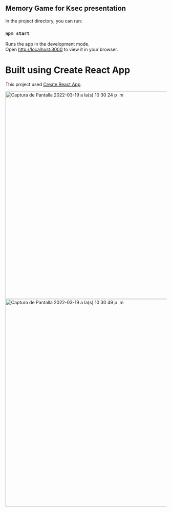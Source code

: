 ## Memory Game for Ksec presentation

In the project directory, you can run:

### `npm start`

Runs the app in the development mode.\
Open [http://localhost:3000](http://localhost:3000) to view it in your browser.


# Built using Create React App

This project used [Create React App](https://github.com/facebook/create-react-app).


<img width="647" alt="Captura de Pantalla 2022-03-19 a la(s) 10 30 24 p  m" src="https://user-images.githubusercontent.com/8136068/159148239-ec4d2cda-62ce-4ac5-8e2a-6bebea391b52.png">

<img width="648" alt="Captura de Pantalla 2022-03-19 a la(s) 10 30 49 p  m" src="https://user-images.githubusercontent.com/8136068/159148248-91cdd45d-0005-423f-adb3-df26ad621ca7.png">
